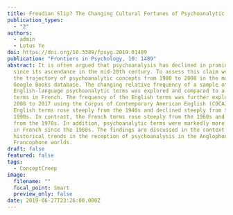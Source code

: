 ```yaml
---
title: Freudian Slip? The Changing Cultural Fortunes of Psychoanalytic Concepts
publication_types:
  - "2"
authors:
  - admin
  - Lotus Ye
doi: https://doi.org/10.3389/fpsyg.2019.01489
publication: "Frontiers in Psychology, 10: 1489"
abstract: It is often argued that psychoanalysis has declined in prominence
  since its ascendance in the mid-20th century. To assess this claim we examined
  the trajectory of psychoanalytic concepts from 1900 to 2008 in the massive
  Google Books database. The changing relative frequency of a sample of
  English-language psychoanalytic terms was explored and compared to a sample of
  terms in French. The frequency of the English terms was further explored from
  2008 to 2017 using the Corpus of Contemporary American English (COCA). The
  English terms rose steeply from the 1940s and declined steeply from the early
  1990s. In contrast, the French terms rose steeply from the 1960s and plateaued
  from the 1970s. In addition, psychoanalytic terms were markedly more prominent
  in French since the 1960s. The findings are discussed in the context of
  historical trends in the reception of psychoanalysis in the Anglophone and
  Francophone worlds.
draft: false
featured: false
tags:
  - ConceptCreep
image:
  filename: ""
  focal_point: Smart
  preview_only: false
date: 2019-06-27T23:26:00.000Z
---
```

